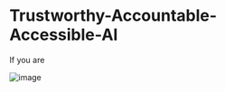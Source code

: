 # Trustworthy-Accountable-Accessible-AI

If you are 

![image](https://github.com/user-attachments/assets/922f8b80-0a25-4475-ab22-6b6ff7975489)
